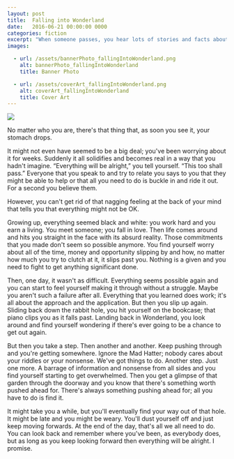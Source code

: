 ```yaml
---
layout: post
title:  Falling into Wonderland
date:   2016-06-21 00:00:00 0000
categories: fiction
excerpt: "When someone passes, you hear lots of stories and facts about them that you never previously had a chance to hear."
images:

  - url: /assets/bannerPhoto_fallingIntoWonderland.png
    alt: bannerPhoto_fallingIntoWonderland
    title: Banner Photo

  - url: /assets/coverArt_fallingIntoWonderland.png
    alt: coverArt_fallingIntoWonderland
    title: Cover Art
---
```


<img class="bannerPhoto" src="{{ site.url }}/assets/bannerPhoto_fallingIntoWonderland.png" />

No matter who you are, there's that thing that, as soon you see it, your stomach drops.

It might not even have seemed to be a big deal; you've been worrying about it for weeks. Suddenly it all solidifies and becomes real in a way that you hadn't imagine. “Everything will be alright,” you tell yourself. “This too shall pass.” Everyone that you speak to and try to relate you says to you that they might be able to help or that all you need to do is buckle in and ride it out. For a second you believe them.

However, you can't get rid of that nagging feeling at the back of your mind that tells you that everything might not be OK.

Growing up, everything seemed black and white: you work hard and you earn a living. You meet someone; you fall in love. Then life comes around and hits you straight in the face with its absurd reality. Those commitments that you made don't seem so possible anymore. You find yourself worry about all of the time, money and opportunity slipping by and how, no matter how much you try to clutch at it, it slips past you. Nothing is a given and you need to fight to get anything significant done.

Then, one day, it wasn't as difficult. Everything seems possible again and you can start to feel yourself making it through without a struggle. Maybe you aren't such a failure after all. Everything that you learned does work; it's all about the approach and the application. But then you slip up again. Sliding back down the rabbit hole, you hit yourself on the bookcase; that piano clips you as it falls past. Landing back in Wonderland, you look around and find yourself wondering if there's ever going to be a chance to get out again.

But then you take a step. Then another and another. Keep pushing through and you're getting somewhere. Ignore the Mad Hatter; nobody cares about your riddles or your nonsense. We've got things to do. Another step. Just one more. A barrage of information and nonsense from all sides and you find yourself starting to get overwhelmed. Then you get a glimpse of that garden through the doorway and you know that there's something worth pushed ahead for. There's always something pushing ahead for; all you have to do is find it.

It might take you a while, but you'll eventually find your way out of that hole. It might be late and you might be weary. You'll dust yourself off and just keep moving forwards. At the end of the day, that's all we all need to do. You can look back and remember where you've been, as everybody does, but as long as you keep looking forward then everything will be alright. I promise.
